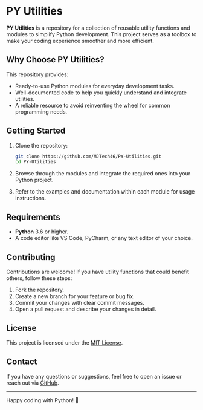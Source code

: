 # PY Utilities

**PY Utilities** is a repository for a collection of reusable utility functions and modules to simplify Python development. This project serves as a toolbox to make your coding experience smoother and more efficient.

## Why Choose PY Utilities?

This repository provides:

- Ready-to-use Python modules for everyday development tasks.
- Well-documented code to help you quickly understand and integrate utilities.
- A reliable resource to avoid reinventing the wheel for common programming needs.

## Getting Started

1. Clone the repository:
   ```bash
   git clone https://github.com/MJTech46/PY-Utilities.git
   cd PY-Utilities
   ```

2. Browse through the modules and integrate the required ones into your Python project.

3. Refer to the examples and documentation within each module for usage instructions.

## Requirements

- **Python** 3.6 or higher.
- A code editor like VS Code, PyCharm, or any text editor of your choice.

## Contributing

Contributions are welcome! If you have utility functions that could benefit others, follow these steps:

1. Fork the repository.
2. Create a new branch for your feature or bug fix.
3. Commit your changes with clear commit messages.
4. Open a pull request and describe your changes in detail.

## License

This project is licensed under the [MIT License](LICENSE).

## Contact

If you have any questions or suggestions, feel free to open an issue or reach out via [GitHub](https://github.com/MJTech46).

---

Happy coding with Python! 🐍
